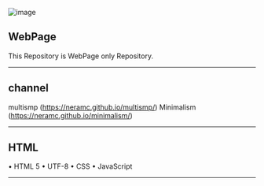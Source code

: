 ![image](https://github.com/user-attachments/assets/abf79281-32bb-4a14-8b37-990b7849a2ae)
## WebPage
This Repository is WebPage only Repository.
_______________________________
## channel
   multismp (https://neramc.github.io/multismp/)
   Minimalism (https://neramc.github.io/minimalism/)
_______________________________
## HTML
  • HTML 5
  • UTF-8
  • CSS
  • JavaScript
_______________________________
